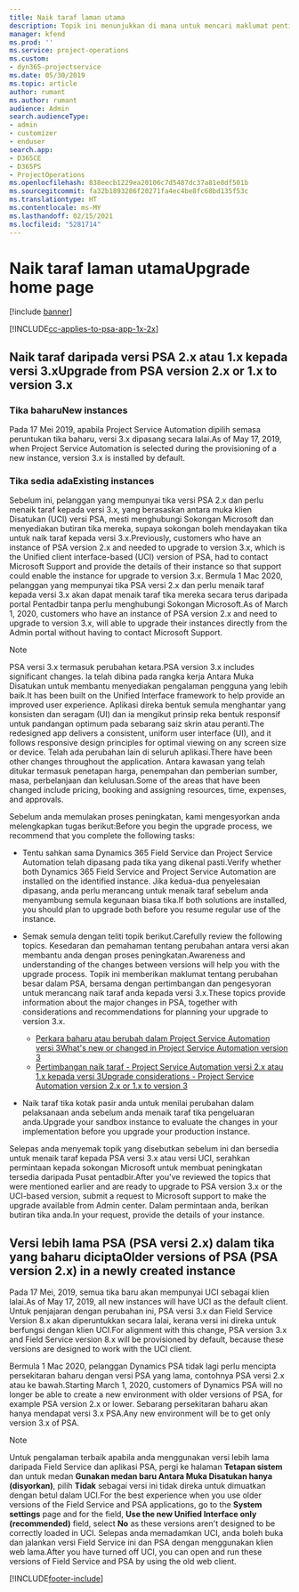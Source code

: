 ```yaml
---
title: Naik taraf laman utama
description: Topik ini menunjukkan di mana untuk mencari maklumat penting mengenai ciri baharu dan diubah dalam Dynamics 365 Project Service Automation dan proses untuk menaik taraf kepada versi terbaharu.
manager: kfend
ms.prod: ''
ms.service: project-operations
ms.custom:
- dyn365-projectservice
ms.date: 05/30/2019
ms.topic: article
author: rumant
ms.author: rumant
audience: Admin
search.audienceType:
- admin
- customizer
- enduser
search.app:
- D365CE
- D365PS
- ProjectOperations
ms.openlocfilehash: 838eecb1229ea20106c7d5487dc37a81e8df501b
ms.sourcegitcommit: fa32b1893286f20271fa4ec4be8fc68bd135f53c
ms.translationtype: HT
ms.contentlocale: ms-MY
ms.lasthandoff: 02/15/2021
ms.locfileid: "5281714"
---
```

# <a name="upgrade-home-page"></a><span data-ttu-id="04068-103">Naik taraf laman utama</span><span class="sxs-lookup"><span data-stu-id="04068-103">Upgrade home page</span></span>

[!include [banner](../includes/psa-now-project-operations.md)]

[!INCLUDE[cc-applies-to-psa-app-1x-2x](../includes/cc-applies-to-psa-app-1x-2x.md)]

## <a name="upgrade-from-psa-version-2x-or-1x-to-version-3x"></a><span data-ttu-id="04068-104">Naik taraf daripada versi PSA 2.x atau 1.x kepada versi 3.x</span><span class="sxs-lookup"><span data-stu-id="04068-104">Upgrade from PSA version 2.x or 1.x to version 3.x</span></span>

### <a name="new-instances"></a><span data-ttu-id="04068-105">Tika baharu</span><span class="sxs-lookup"><span data-stu-id="04068-105">New instances</span></span>

<span data-ttu-id="04068-106">Pada 17 Mei 2019, apabila Project Service Automation dipilih semasa peruntukan tika baharu, versi 3.x dipasang secara lalai.</span><span class="sxs-lookup"><span data-stu-id="04068-106">As of May 17, 2019, when Project Service Automation is selected during the provisioning of a new instance, version 3.x is installed by default.</span></span>

### <a name="existing-instances"></a><span data-ttu-id="04068-107">Tika sedia ada</span><span class="sxs-lookup"><span data-stu-id="04068-107">Existing instances</span></span>

<span data-ttu-id="04068-108">Sebelum ini, pelanggan yang mempunyai tika versi PSA 2.x dan perlu menaik taraf kepada versi 3.x, yang berasaskan antara muka klien Disatukan (UCI) versi PSA, mesti menghubungi Sokongan Microsoft dan menyediakan butiran tika mereka, supaya sokongan boleh mendayakan tika untuk naik taraf kepada versi 3.x.</span><span class="sxs-lookup"><span data-stu-id="04068-108">Previously, customers who have an instance of PSA version 2.x and needed to upgrade to version 3.x, which is the Unified client interface-based (UCI) version of PSA, had to contact Microsoft Support and provide the details of their instance so that support could enable the instance for upgrade to version 3.x.</span></span> <span data-ttu-id="04068-109">Bermula 1 Mac 2020, pelanggan yang mempunyai tika PSA versi 2.x dan perlu menaik taraf kepada versi 3.x akan dapat menaik taraf tika mereka secara terus daripada portal Pentadbir tanpa perlu menghubungi Sokongan Microsoft.</span><span class="sxs-lookup"><span data-stu-id="04068-109">As of March 1, 2020, customers who have an instance of PSA version 2.x and need to upgrade to version 3.x, will able to upgrade their instances directly from the Admin portal without having to contact Microsoft Support.</span></span>  

> [!NOTE]
> <span data-ttu-id="04068-110">PSA versi 3.x termasuk perubahan ketara.</span><span class="sxs-lookup"><span data-stu-id="04068-110">PSA version 3.x includes significant changes.</span></span> <span data-ttu-id="04068-111">Ia telah dibina pada rangka kerja Antara Muka Disatukan untuk membantu menyediakan pengalaman pengguna yang lebih baik.</span><span class="sxs-lookup"><span data-stu-id="04068-111">It has been built on the Unified Interface framework to help provide an improved user experience.</span></span> <span data-ttu-id="04068-112">Aplikasi direka bentuk semula menghantar yang konsisten dan seragam (UI) dan ia mengikut prinsip reka bentuk responsif untuk pandangan optimum pada sebarang saiz skrin atau peranti.</span><span class="sxs-lookup"><span data-stu-id="04068-112">The redesigned app delivers a consistent, uniform user interface (UI), and it follows responsive design principles for optimal viewing on any screen size or device.</span></span> <span data-ttu-id="04068-113">Telah ada perubahan lain di seluruh aplikasi.</span><span class="sxs-lookup"><span data-stu-id="04068-113">There have been other changes throughout the application.</span></span> <span data-ttu-id="04068-114">Antara kawasan yang telah ditukar termasuk penetapan harga, penempahan dan pemberian sumber, masa, perbelanjaan dan kelulusan.</span><span class="sxs-lookup"><span data-stu-id="04068-114">Some of the areas that have been changed include pricing, booking and assigning resources, time, expenses, and approvals.</span></span>

<span data-ttu-id="04068-115">Sebelum anda memulakan proses peningkatan, kami mengesyorkan anda melengkapkan tugas berikut:</span><span class="sxs-lookup"><span data-stu-id="04068-115">Before you begin the upgrade process, we recommend that you complete the following tasks:</span></span>

- <span data-ttu-id="04068-116">Tentu sahkan sama Dynamics 365 Field Service dan Project Service Automation telah dipasang pada tika yang dikenal pasti.</span><span class="sxs-lookup"><span data-stu-id="04068-116">Verify whether both Dynamics 365 Field Service and Project Service Automation are installed on the identified instance.</span></span> <span data-ttu-id="04068-117">Jika kedua-dua penyelesaian dipasang, anda perlu merancang untuk menaik taraf sebelum anda menyambung semula kegunaan biasa tika.</span><span class="sxs-lookup"><span data-stu-id="04068-117">If both solutions are installed, you should plan to upgrade both before you resume regular use of the instance.</span></span>
- <span data-ttu-id="04068-118">Semak semula dengan teliti topik berikut.</span><span class="sxs-lookup"><span data-stu-id="04068-118">Carefully review the following topics.</span></span> <span data-ttu-id="04068-119">Kesedaran dan pemahaman tentang perubahan antara versi akan membantu anda dengan proses peningkatan.</span><span class="sxs-lookup"><span data-stu-id="04068-119">Awareness and understanding of the changes between versions will help you with the upgrade process.</span></span> <span data-ttu-id="04068-120">Topik ini memberikan maklumat tentang perubahan besar dalam PSA, bersama dengan pertimbangan dan pengesyoran untuk merancang naik taraf anda kepada versi 3.x.</span><span class="sxs-lookup"><span data-stu-id="04068-120">These topics provide information about the major changes in PSA, together with considerations and recommendations for planning your upgrade to version 3.x.</span></span>

    - [<span data-ttu-id="04068-121">Perkara baharu atau berubah dalam Project Service Automation versi 3</span><span class="sxs-lookup"><span data-stu-id="04068-121">What's new or changed in Project Service Automation version 3</span></span>](whats-new-changed-v3.md)
    - [<span data-ttu-id="04068-122">Pertimbangan naik taraf - Project Service Automation versi 2.x atau 1.x kepada versi 3</span><span class="sxs-lookup"><span data-stu-id="04068-122">Upgrade considerations - Project Service Automation version 2.x or 1.x to version 3</span></span>](upgrade-v3.md)

- <span data-ttu-id="04068-123">Naik taraf tika kotak pasir anda untuk menilai perubahan dalam pelaksanaan anda sebelum anda menaik taraf tika pengeluaran anda.</span><span class="sxs-lookup"><span data-stu-id="04068-123">Upgrade your sandbox instance to evaluate the changes in your implementation before you upgrade your production instance.</span></span>

<span data-ttu-id="04068-124">Selepas anda menyemak topik yang disebutkan sebelum ini dan bersedia untuk menaik taraf kepada PSA versi 3.x atau versi UCI, serahkan permintaan kepada sokongan Microsoft untuk membuat peningkatan tersedia daripada Pusat pentadbir.</span><span class="sxs-lookup"><span data-stu-id="04068-124">After you've reviewed the topics that were mentioned earlier and are ready to upgrade to PSA version 3.x or the UCI-based version, submit a request to Microsoft support to make the upgrade available from Admin center.</span></span> <span data-ttu-id="04068-125">Dalam permintaan anda, berikan butiran tika anda.</span><span class="sxs-lookup"><span data-stu-id="04068-125">In your request, provide the details of your instance.</span></span>

## <a name="older-versions-of-psa-psa-version-2x-in-a-newly-created-instance"></a><span data-ttu-id="04068-126">Versi lebih lama PSA (PSA versi 2.x) dalam tika yang baharu dicipta</span><span class="sxs-lookup"><span data-stu-id="04068-126">Older versions of PSA (PSA version 2.x) in a newly created instance</span></span>

<span data-ttu-id="04068-127">Pada 17 Mei, 2019, semua tika baru akan mempunyai UCI sebagai klien lalai.</span><span class="sxs-lookup"><span data-stu-id="04068-127">As of May 17, 2019, all new instances will have UCI as the default client.</span></span> <span data-ttu-id="04068-128">Untuk penjajaran dengan perubahan ini, PSA versi 3.x dan Field Service Version 8.x akan diperuntukkan secara lalai, kerana versi ini direka untuk berfungsi dengan klien UCI.</span><span class="sxs-lookup"><span data-stu-id="04068-128">For alignment with this change, PSA version 3.x and Field Service version 8.x will be provisioned by default, because these versions are designed to work with the UCI client.</span></span>

<span data-ttu-id="04068-129">Bermula 1 Mac 2020, pelanggan Dynamics PSA tidak lagi perlu mencipta persekitaran baharu dengan versi PSA yang lama, contohnya PSA versi 2.x atau ke bawah.</span><span class="sxs-lookup"><span data-stu-id="04068-129">Starting March 1, 2020, customers of Dynamics PSA will no longer be able to create a new environment with older versions of PSA, for example PSA version 2.x or lower.</span></span> <span data-ttu-id="04068-130">Sebarang persekitaran baharu akan hanya mendapat versi 3.x PSA.</span><span class="sxs-lookup"><span data-stu-id="04068-130">Any new environment will be to get only version 3.x of PSA.</span></span>

> [!NOTE]
> <span data-ttu-id="04068-131">Untuk pengalaman terbaik apabila anda menggunakan versi lebih lama daripada Field Service dan aplikasi PSA, pergi ke halaman **Tetapan sistem** dan untuk medan **Gunakan medan baru Antara Muka Disatukan hanya (disyorkan)**, pilih **Tidak** sebagai versi ini tidak direka untuk dimuatkan dengan betul dalam UCI.</span><span class="sxs-lookup"><span data-stu-id="04068-131">For the best experience when you use older versions of the Field Service and PSA applications, go to the **System settings** page and for the field, **Use the new Unified Interface only (recommended)** field, select **No** as these versions aren't designed to be correctly loaded in UCI.</span></span> <span data-ttu-id="04068-132">Selepas anda memadamkan UCI, anda boleh buka dan jalankan versi Field Service ini dan PSA dengan menggunakan klien web lama.</span><span class="sxs-lookup"><span data-stu-id="04068-132">After you have turned off UCI, you can open and run these versions of Field Service and PSA by using the old web client.</span></span> 


[!INCLUDE[footer-include](../includes/footer-banner.md)]